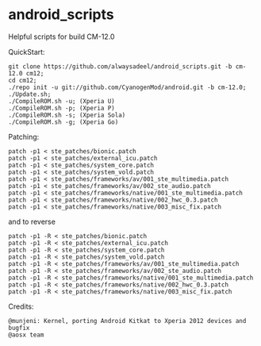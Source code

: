android_scripts
===============

Helpful scripts for build CM-12.0

QuickStart:

    git clone https://github.com/alwaysadeel/android_scripts.git -b cm-12.0 cm12;
    cd cm12;
    ./repo init -u git://github.com/CyanogenMod/android.git -b cm-12.0;
    ./Update.sh;
    ./CompileROM.sh -u; (Xperia U)
    ./CompileROM.sh -p; (Xperia P)   
    ./CompileROM.sh -s; (Xperia Sola)
    ./CompileROM.sh -g; (Xperia Go) 
    
Patching:

    patch -p1 < ste_patches/bionic.patch
    patch -p1 < ste_patches/external_icu.patch
    patch -p1 < ste_patches/system_core.patch
    patch -p1 < ste_patches/system_vold.patch
    patch -p1 < ste_patches/frameworks/av/001_ste_multimedia.patch
    patch -p1 < ste_patches/frameworks/av/002_ste_audio.patch
    patch -p1 < ste_patches/frameworks/native/001_ste_multimedia.patch
    patch -p1 < ste_patches/frameworks/native/002_hwc_0.3.patch
    patch -p1 < ste_patches/frameworks/native/003_misc_fix.patch
    
and to reverse
    
    patch -p1 -R < ste_patches/bionic.patch
    patch -p1 -R < ste_patches/external_icu.patch
    patch -p1 -R < ste_patches/system_core.patch
    patch -p1 -R < ste_patches/system_vold.patch
    patch -p1 -R < ste_patches/frameworks/av/001_ste_multimedia.patch
    patch -p1 -R < ste_patches/frameworks/av/002_ste_audio.patch
    patch -p1 -R < ste_patches/frameworks/native/001_ste_multimedia.patch
    patch -p1 -R < ste_patches/frameworks/native/002_hwc_0.3.patch
    patch -p1 -R < ste_patches/frameworks/native/003_misc_fix.patch
    
Credits:
    
    @munjeni: Kernel, porting Android Kitkat to Xperia 2012 devices and bugfix
    @aosx team
